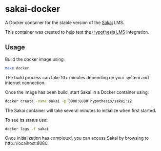 # sakai-docker

A Docker container for the stable version of the [Sakai](https://github.com/sakaiproject/sakai) LMS.

This container was created to help test the [Hypothesis
LMS](https://github.com/hypothesis/lms) integration.

## Usage

Build the docker image using:

```sh
make docker
```

The build process can take 10+ minutes depending on your system and internet
connection.

Once the image has been build, start Sakai in a Docker container using:

```sh
docker create -name sakai -p 8080:8080 hypothesis/sakai:12
```

The Sakai container will take several minutes to initialize when first started.

To see its status use:

```sh
docker logs -f sakai
```

Once initialization has completed, you can access Sakai by browsing to
http://localhost:8080.
